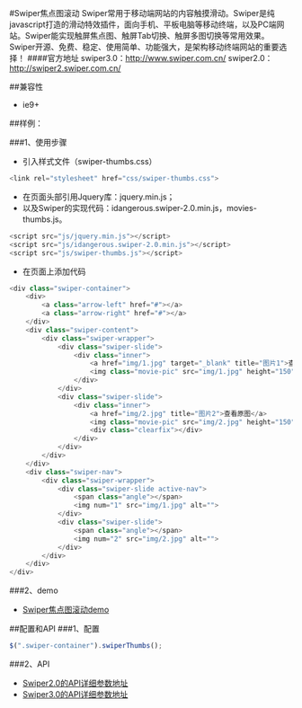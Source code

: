 ﻿#Swiper焦点图滚动
    Swiper常用于移动端网站的内容触摸滑动。Swiper是纯javascript打造的滑动特效插件，面向手机、平板电脑等移动终端，以及PC端网站。Swiper能实现触屏焦点图、触屏Tab切换、触屏多图切换等常用效果。Swiper开源、免费、稳定、使用简单、功能强大，是架构移动终端网站的重要选择！
####官方地址
swiper3.0：http://www.swiper.com.cn/
swiper2.0：http://swiper2.swiper.com.cn/

##兼容性

* ie9+

##样例：

###1、使用步骤
* 引入样式文件（swiper-thumbs.css）

```javascript
<link rel="stylesheet" href="css/swiper-thumbs.css">
```
* 在页面头部引用Jquery库：jquery.min.js；
* 以及Swiper的实现代码：idangerous.swiper-2.0.min.js，movies-thumbs.js。

```javascript
<script src="js/jquery.min.js"></script>
<script src="js/idangerous.swiper-2.0.min.js"></script>
<script src="js/swiper-thumbs.js"></script>
```

* 在页面上添加代码

```javascript
<div class="swiper-container">
    <div>
        <a class="arrow-left" href="#"></a>
        <a class="arrow-right" href="#"></a>
    </div>
	<div class="swiper-content">
		<div class="swiper-wrapper">
			<div class="swiper-slide">
				<div class="inner">
					<a href="img/1.jpg" target="_blank" title="图片1">查看原图</a>
					<img class="movie-pic" src="img/1.jpg" height="150" width="150" alt="">
				</div>
			</div>
			<div class="swiper-slide">
				<div class="inner">
					<a href="img/2.jpg" title="图片2">查看原图</a>
					<img class="movie-pic" src="img/2.jpg" height="150" width="150" alt="">
					<div class="clearfix"></div>
				</div>
			</div>
		</div>
	</div>
	<div class="swiper-nav">
		<div class="swiper-wrapper">
			<div class="swiper-slide active-nav">
				<span class="angle"></span>
				<img num="1" src="img/1.jpg" alt="">
			</div>
			<div class="swiper-slide">
				<span class="angle"></span>
				<img num="2" src="img/2.jpg" alt="">
			</div>
		</div>
	</div>
</div>
```
###2、demo
* [Swiper焦点图滚动demo](http://192.168.14.97:8080/acc/plugin/swiper)

##配置和API
###1、配置
```javascript
$(".swiper-container").swiperThumbs();
```
###2、API
* [Swiper2.0的API详细参数地址](http://swiper2.swiper.com.cn/api/index.html)
* [Swiper3.0的API详细参数地址](http://www.swiper.com.cn/api/index.html)








